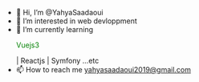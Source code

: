 - 👋 Hi, I’m @YahyaSaadaoui
- 👀 I’m interested in web devloppment
- 🌱 I’m currently learning <p style="color:green">Vuejs3</p> | Reactjs | Symfony ...etc
- 📫 How to reach me yahyasaadaoui2019@gmail.com

<!---
YahyaSaadaoui/YahyaSaadaoui is a ✨ special ✨ repository because its `README.md` (this file) appears on your GitHub profile.
You can click the Preview link to take a look at your changes.
--->
